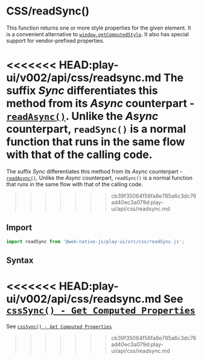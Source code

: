 # CSS/readSync\(\)

This function returns one or more style properties for the given element. It is a convenient alternative to [`window.getComputedStyle`](https://developer.mozilla.org/en-US/docs/Web/API/Window/getComputedStyle). It also has special support for vendor-prefixed properties.

<<<<<<< HEAD:play-ui/v002/api/css/readsync.md
The suffix *Sync* differentiates this method from its *Async* counterpart - [`readAsync()`](/play-ui/v002/api/css/readasync.md). Unlike the *Async* counterpart, `readSync()` is a normal function that runs in the same flow with that of the calling code.
=======
The suffix _Sync_ differentiates this method from its _Async_ counterpart - [`readAsync()`](readasync.md). Unlike the _Async_ counterpart, `readSync()` is a normal function that runs in the same flow with that of the calling code.
>>>>>>> cb39f35064f56fa8e785a6c3dc76ad40ec3a079d:play-ui/api/css/readsync.md

## Import

```javascript
import readSync from '@web-native-js/play-ui/src/css/readSync.js';
```

## Syntax
<<<<<<< HEAD:play-ui/v002/api/css/readsync.md
See [`cssSync() - Get Computed Properties`](/play-ui/v002/api/css/csssync.md#greater-than-get-computed-properties)
=======

See [`cssSync() - Get Computed Properties`](csssync.md#greater-than-get-computed-properties)

>>>>>>> cb39f35064f56fa8e785a6c3dc76ad40ec3a079d:play-ui/api/css/readsync.md
